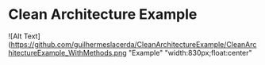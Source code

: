# Clean Architecture Example

![Alt Text](https://github.com/guilhermeslacerda/CleanArchitectureExample/CleanArchitectureExample_WithMethods.png "Example" "width:830px;float:center"
